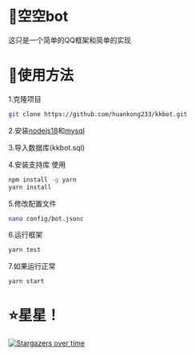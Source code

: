 # 🤖空空bot
这只是一个简单的QQ框架和简单的实现

# 🎉使用方法
1.克隆项目
~~~sh
git clone https://github.com/huankong233/kkbot.git
~~~

2.安装[nodejs18](https://nodejs.org/dist/v18.12.1/)和[mysql](https://www.mysql.com/)

3.导入数据库(kkbot.sql)

4.安装支持库
使用
~~~sh
npm install -g yarn
yarn install
~~~

5.修改配置文件
~~~sh
nano config/bot.jsonc
~~~

6.运行框架
~~~sh
yarn test
~~~

7.如果运行正常
~~~
yarn start
~~~

# ⭐星星！

[![Stargazers over time](https://starchart.cc/huankong233/kkbot.svg)](https://starchart.cc/huankong233/kkbot)
